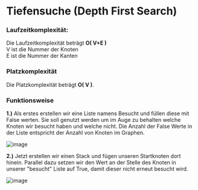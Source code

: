 # Tiefensuche (Depth First Search)

### Laufzeitkomplexität:

Die Laufzeitkomplexität beträgt **O( V+E )**<br>
V ist die Nummer der Knoten<br>
E ist die Nummer der Kanten<br>

### Platzkomplexität

Die Platzkomplexität beträgt **O( V )**.<br>

### Funktionsweise

**1.)** Als erstes erstellen wir eine Liste namens Besucht und füllen diese mit False werten. Sie soll genutzt werden um im Auge
zu behalten welche Knoten wir besucht haben und welche nicht. Die Anzahl der False Werte in der Liste entspricht der Anzahl von Knoten im Graphen.

![image](https://user-images.githubusercontent.com/83044113/154961110-35a6bd53-ff08-4b0d-871c-b7386afdbcef.png)

**2.)** Jetzt erstellen wir einen Stack und fügen unseren Startknoten dort hinein. Parallel dazu setzen wir den Wert an der Stelle des Knoten in unserer "besucht" Liste auf True, damit dieser nicht erneut besucht wird.

![image](https://user-images.githubusercontent.com/83044113/154963221-f073b3d3-891f-4ad4-bb7f-4e42ff0172ee.png)

